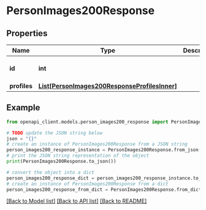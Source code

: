 # PersonImages200Response


## Properties

Name | Type | Description | Notes
------------ | ------------- | ------------- | -------------
**id** | **int** |  | [optional] [default to 0]
**profiles** | [**List[PersonImages200ResponseProfilesInner]**](PersonImages200ResponseProfilesInner.md) |  | [optional] 

## Example

```python
from openapi_client.models.person_images200_response import PersonImages200Response

# TODO update the JSON string below
json = "{}"
# create an instance of PersonImages200Response from a JSON string
person_images200_response_instance = PersonImages200Response.from_json(json)
# print the JSON string representation of the object
print(PersonImages200Response.to_json())

# convert the object into a dict
person_images200_response_dict = person_images200_response_instance.to_dict()
# create an instance of PersonImages200Response from a dict
person_images200_response_from_dict = PersonImages200Response.from_dict(person_images200_response_dict)
```
[[Back to Model list]](../README.md#documentation-for-models) [[Back to API list]](../README.md#documentation-for-api-endpoints) [[Back to README]](../README.md)


